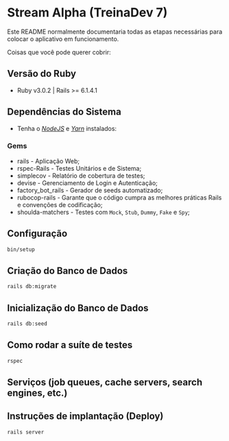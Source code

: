 # Stream Alpha (TreinaDev 7)

Este README normalmente documentaria todas as etapas necessárias para colocar o aplicativo em funcionamento.

Coisas que você pode querer cobrir:

## Versão do Ruby

- Ruby v3.0.2 | Rails >= 6.1.4.1

## Dependências do Sistema

- Tenha o [_NodeJS_](https://nodejs.org/en/) e [_Yarn_](https://classic.yarnpkg.com/lang/en/docs/install) instalados:

### Gems

- rails - Aplicação Web;
- rspec-Rails - Testes Unitários e de Sistema;
- simplecov - Relatório de cobertura de testes;
- devise - Gerenciamento de Login e Autenticação;
- factory_bot_rails - Gerador de seeds automatizado;
- rubocop-rails - Garante que o código cumpra as melhores práticas Rails e convenções de codificação;
- shoulda-matchers - Testes com `Mock`, `Stub`, `Dummy`, `Fake` e `Spy`;

## Configuração

```sh
bin/setup
```

## Criação do Banco de Dados

```sh
rails db:migrate
```

## Inicialização do Banco de Dados

```sh
rails db:seed
```

## Como rodar a suíte de testes

```sh
rspec
```

## Serviços (job queues, cache servers, search engines, etc.)

## Instruções de implantação (Deploy)

```sh
rails server
```

